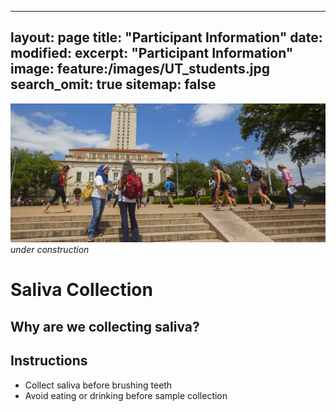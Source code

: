 

---
layout: page
title: "Participant Information"
date:
modified:
excerpt: "Participant Information"
image:
  feature:/images/UT_students.jpg
search_omit: true
sitemap: false
---
![](/images/UT_students.jpg)
*under construction*

# Saliva Collection

## Why are we collecting saliva?

## Instructions

- Collect saliva before brushing teeth
- Avoid eating or drinking before sample collection
